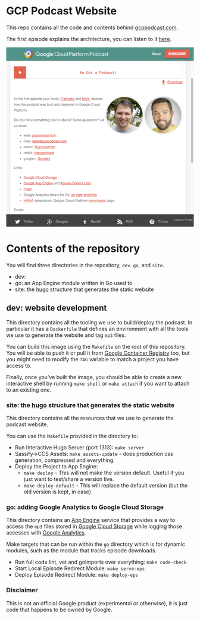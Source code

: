 # GCP Podcast Website

This repo contains all the code and contents behind [gcppodcast.com](https://www.gcppodcast.com).

The first episode explains the architecture, you can listen to it
[here](https://gcppodcast.com/post/episode-1-we-got-a-podcast/).

![gcppodcast.com screenshot](screenshot.png)

# Contents of the repository

You will find three directories in the repository, `dev`. `go`, and `site`.

- dev: 
- go: an App Engine module written in Go used to 
- site: the [hugo](https://gohugo.io) structure that generates the static website

## dev: website development

This directory contains all the tooling we use to build/deploy the podcast.
In particular it has a `Dockerfile` that defines an environment with all the tools we
use to generate the website and tag `mp3` files.

You can build this image using the `Makefile` on the root of this repository.
You will be able to push it or pull it from
[Google Container Registry](https://cloud.google.com/container-registry/) too,
but you might need to modify the `TAG` variable to match a project you have
access to.

Finally, once you've built the image, you should be able to create a new interactive
shell by running `make shell` or `make attach` if you want to attach to an existing one.

### site: the [hugo](https://gohugo.io) structure that generates the static website

This directory contains all the resources that we use to generate the podcast website.

You can use the `Makefile` provided in the directory to:

- Run Interactive Hugo Server (port 1313): `make server`
- Sassify->CCS Assets: `make assets-update` - does production css generation, compressed and everything.
- Deploy the Project to App Engine:
  - `make deploy` - This will not make the version default. Useful if you just want to test/share a version live.
  - `make deploy-default` - This will replace the default version (but the old version is kept, in case)

### go: adding Google Analytics to Google Cloud Storage

This directory contains an [App Engine](https://cloud.google.com/appengine) service
that provides a way to access the `mp3` files stored in [Google Cloud Storage](https://cloud.google.com/storage)
while logging those accesses with [Google Analytics](https://analytics.google.com).

Make targets that can be run within the `go` directory
which is for dynamic modules, such as the module that tracks
episode downloads.

- Run full code lint, vet and goimports over everything: `make code-check`
- Start Local Episode Redirect Module: `make serve-eps`
- Deploy Episode Redirect Module: `make deploy-eps`

### Disclaimer

This is not an official Google product (experimental or otherwise), it is just
code that happens to be owned by Google.